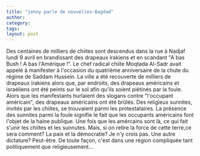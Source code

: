 ```yaml
---
title: "jenny parle de nouvelles-Bagdad"
author:
category: 
tags: 
layout: post
---
```

Des centaines de milliers de chiites sont descendus dans la rue à Nadjaf lundi 9 avril en brandissant des drapeaux irakiens et en scandant "A bas Bush ! A bas l'Amérique !". Le chef radical chiite Moqtada Al-Sadr avait appelé à manifester à l'occasion du quatrième anniversaire de la chute du régime de Saddam Hussein.
La ville a été recouverte de milliers de drapeaux irakiens alors que, par endroits, des drapeaux américains et israéliens ont été peints sur le sol afin qu'ils soient piétinés par la foule. Alors que les manifestants hurlaient des slogans contre "l'occupant américain", des drapeaux américains ont été brûlés. Des religieux sunnites, invités par les chiites, se trouvaient parmi les protestataires.
La présence des sunnites parmi la foule signifie le fait que les occupants américains font l'objet de la haine publique. Une fois que les amércains sont là, ce qui fait s'unir les chiites et les sunnutes. Mais, si on retire la force de cette terre,ce sera comment? La paix et la démocratie? Je n'y crois pas. Une autre dictature? Peut-être. De toute façon, c'est dans une région compliquée tant politiquement que religieusement…

